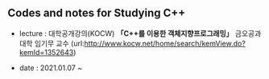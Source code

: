 ## Codes and notes for Studying C++

- lecture : 대학공개강의(KOCW) <b>「C++를 이용한 객체지향프로그래밍」</b> 금오공과대학 임기무 교수
(url:http://www.kocw.net/home/search/kemView.do?kemId=1352643)

- date : 2021.01.07 ~
